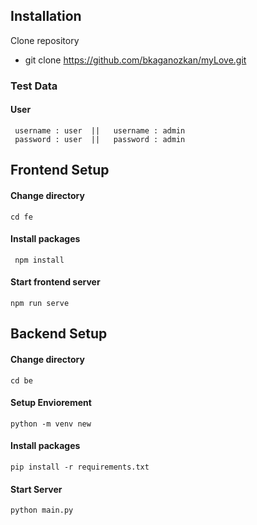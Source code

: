 
## Installation

Clone repository

- git clone https://github.com/bkaganozkan/myLove.git


### Test Data

#### User
```
 username : user  ||   username : admin
 password : user  ||   password : admin

```

## Frontend Setup

#### Change directory

```
cd fe
```

#### Install packages
```
 npm install
```

#### Start frontend server
```
npm run serve
```
 

## Backend Setup

#### Change directory

```
cd be
```

#### Setup Enviorement
```
python -m venv new
```

#### Install packages
```
pip install -r requirements.txt
```
#### Start Server
```
python main.py
```
 


